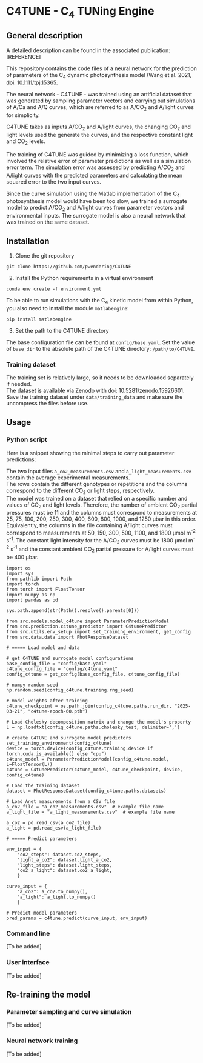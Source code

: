 # C4TUNE - C<sub>4</sub> TUNing Engine

## General description
A detailed description can be found in the associated publication: \[REFERENCE\]

This repository contains the code files of a neural network for the prediction of parameters of the C<sub>4</sub> dynamic photosynthesis model (Wang et al. 2021, doi: [10.1111/tpj.15365](https://doi.org/10.1111/tpj.15365).

The neural network - C4TUNE - was trained using an artificial dataset that was generated by sampling parameter vectors and carrying out simulations of A/Ca and A/Q curves, which are referred to as A/CO<sub>2</sub> and A/light curves for simplicity.

C4TUNE takes as inputs A/CO<sub>2</sub> and A/light curves, the changing CO<sub>2</sub> and light levels used the generate the curves, and the respective constant light and CO<sub>2</sub> levels.

The training of C4TUNE was guided by minimizing a loss function, which involved the relative error of parameter predictions as well as a simulation error term. The simulation error was assessed by predicting A/CO<sub>2</sub> and A/light curves with the predicted parameters and calculating the mean squared error to the two input curves.

Since the curve simulation using the Matlab implementation of the C<sub>4</sub> photosynthesis model would have been too slow, we trained a surrogate model to predict A/CO<sub>2</sub> and A/light curves from parameter vectors and environmental inputs. The surrogate model is also a neural network that was trained on the same dataset.

## Installation

1) Clone the git repository
   
```git clone https://github.com/pwendering/C4TUNE```

2) Install the Python requirements in a virtual environment

```conda env create -f environment.yml```

To be able to run simulations with the C<sub>4</sub> kinetic model from within Python, you also need to install the module `matlabengine`:

```pip install matlabengine```

3) Set the path to the C4TUNE directory

The base configuration file can be found at `config/base.yaml`. Set the value of `base_dir` to the absolute path of the C4TUNE directory: `/path/to/C4TUNE`.

### Training dataset

The training set is relatively large, so it needs to be downloaded separately if needed.<br>
The dataset is available via Zenodo with doi: 10.5281/zenodo.15926601.<br>
Save the training dataset under `data/training_data` and make sure the uncompress the files before use.<br>

## Usage

### Python script
Here is a snippet showing the minimal steps to carry out parameter predictions:

The two input files `a_co2_measurements.csv` and `a_light_measurements.csv` contain the average experimental measurements.<br>
The rows contain the different genotypes or repetitions and the columns correspond to the different CO<sub>2</sub> or light steps, respectively.<br>
The model was trained on a dataset that relied on a specific number and values of CO<sub>2</sub> and light levels. Therefore, the number of ambient CO<sub>2</sub> partial pressures must be 11 and the columns must correspond to measurements at 25, 75, 100, 200, 250, 300, 400, 600, 800, 1000, and 1250 µbar in this order. Equivalently, the columns in the file containing A/light curves must correspond to measurements at 50, 150, 300, 500, 1100, and 1800 µmol m<sup>-2</sup> s<sup>-1</sup>. The constant light intensity for the A/CO<sub>2</sub> curves must be 1800 µmol m<sup>-2</sup> s<sup>-1</sup> and the constant ambient CO<sub>2</sub> partial pressure for A/light curves must be 400 µbar.

```
import os
import sys
from pathlib import Path
import torch
from torch import FloatTensor
import numpy as np
import pandas as pd

sys.path.append(str(Path().resolve().parents[0]))

from src.models.model_c4tune import ParameterPredictionModel
from src.prediction.c4tune_predictor import C4tunePredictor
from src.utils.env_setup import set_training_environment, get_config
from src.data.data import PhotResponseDataset

# ===== Load model and data

# get C4TUNE and surrogate model configurations
base_config_file = "config/base.yaml"
c4tune_config_file = "config/c4tune.yaml"
config_c4tune = get_config(base_config_file, c4tune_config_file)

# numpy random seed 
np.random.seed(config_c4tune.training.rng_seed)

# model weights after training
c4tune_checkpoint = os.path.join(config_c4tune.paths.run_dir, "2025-03-21", "c4tune-epoch-60.pth")

# Load Cholesky decomposition matrix and change the model's property
L = np.loadtxt(config_c4tune.paths.cholesky_test, delimiter=',')

# create C4TUNE and surrogate model predictors
set_training_environment(config_c4tune)
device = torch.device(config_c4tune.training.device if torch.cuda.is_available() else "cpu")
c4tune_model = ParameterPredictionModel(config_c4tune.model, L=FloatTensor(L))
c4tune = C4tunePredictor(c4tune_model, c4tune_checkpoint, device, config_c4tune)

# Load the training dataset 
dataset = PhotResponseDataset(config_c4tune.paths.datasets)

# Load Anet measurements from a CSV file
a_co2_file = "a_co2_measurements.csv"  # example file name
a_light_file = "a_light_measurements.csv"  # example file name

a_co2 = pd.read_csv(a_co2_file)
a_light = pd.read_csv(a_light_file)

# ===== Predict parameters

env_input = {
    "co2_steps": dataset.co2_steps,
    "light_a_co2": dataset.light_a_co2,
    "light_steps": dataset.light_steps,
    "co2_a_light": dataset.co2_a_light,
    }

curve_input = {
    "a_co2": a_co2.to_numpy(),
    "a_light": a_light.to_numpy()
    }

# Predict model parameters
pred_params = c4tune.predict(curve_input, env_input)

```

### Command line
[To be added]

### User interface
[To be added]

## Re-training the model

### Parameter sampling and curve simulation
[To be added]

### Neural network training
[To be added]



